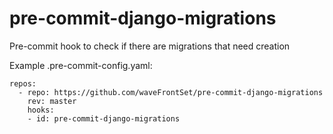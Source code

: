 # pre-commit-django-migrations
Pre-commit hook to check if there are migrations that need creation

Example .pre-commit-config.yaml:

```
repos:
  - repo: https://github.com/waveFrontSet/pre-commit-django-migrations
    rev: master
    hooks:
    - id: pre-commit-django-migrations
```
